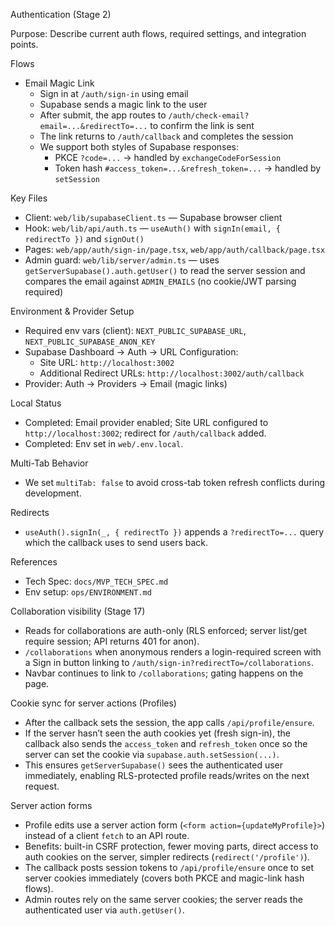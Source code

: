 Authentication (Stage 2)

Purpose: Describe current auth flows, required settings, and integration points.

Flows
- Email Magic Link
  - Sign in at `/auth/sign-in` using email
  - Supabase sends a magic link to the user
  - After submit, the app routes to `/auth/check-email?email=...&redirectTo=...` to confirm the link is sent
  - The link returns to `/auth/callback` and completes the session
  - We support both styles of Supabase responses:
    - PKCE `?code=...` → handled by `exchangeCodeForSession`
    - Token hash `#access_token=...&refresh_token=...` → handled by `setSession`

Key Files
- Client: `web/lib/supabaseClient.ts` — Supabase browser client
- Hook: `web/lib/api/auth.ts` — `useAuth()` with `signIn(email, { redirectTo })` and `signOut()`
- Pages: `web/app/auth/sign-in/page.tsx`, `web/app/auth/callback/page.tsx`
 - Admin guard: `web/lib/server/admin.ts` — uses `getServerSupabase().auth.getUser()` to read the server session and compares the email against `ADMIN_EMAILS` (no cookie/JWT parsing required)

Environment & Provider Setup
- Required env vars (client): `NEXT_PUBLIC_SUPABASE_URL`, `NEXT_PUBLIC_SUPABASE_ANON_KEY`
- Supabase Dashboard → Auth → URL Configuration:
  - Site URL: `http://localhost:3002`
  - Additional Redirect URLs: `http://localhost:3002/auth/callback`
- Provider: Auth → Providers → Email (magic links)

Local Status
- Completed: Email provider enabled; Site URL configured to `http://localhost:3002`; redirect for `/auth/callback` added.
- Completed: Env set in `web/.env.local`.

Multi-Tab Behavior
- We set `multiTab: false` to avoid cross-tab token refresh conflicts during development.

Redirects
- `useAuth().signIn(_, { redirectTo })` appends a `?redirectTo=...` query which the callback uses to send users back.

References
- Tech Spec: `docs/MVP_TECH_SPEC.md`
- Env setup: `ops/ENVIRONMENT.md`

Collaboration visibility (Stage 17)
- Reads for collaborations are auth-only (RLS enforced; server list/get require session; API returns 401 for anon).
- `/collaborations` when anonymous renders a login-required screen with a Sign in button linking to `/auth/sign-in?redirectTo=/collaborations`.
- Navbar continues to link to `/collaborations`; gating happens on the page.

Cookie sync for server actions (Profiles)
- After the callback sets the session, the app calls `/api/profile/ensure`.
- If the server hasn’t seen the auth cookies yet (fresh sign-in), the callback also sends the `access_token` and `refresh_token` once so the server can set the cookie via `supabase.auth.setSession(...)`.
- This ensures `getServerSupabase()` sees the authenticated user immediately, enabling RLS-protected profile reads/writes on the next request.

Server action forms
- Profile edits use a server action form (`<form action={updateMyProfile}>`) instead of a client `fetch` to an API route.
- Benefits: built-in CSRF protection, fewer moving parts, direct access to auth cookies on the server, simpler redirects (`redirect('/profile')`).
- The callback posts session tokens to `/api/profile/ensure` once to set server cookies immediately (covers both PKCE and magic-link hash flows).
 - Admin routes rely on the same server cookies; the server reads the authenticated user via `auth.getUser()`.

